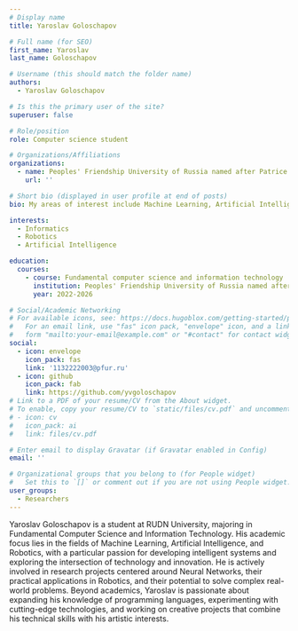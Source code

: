 ```yaml
---
# Display name
title: Yaroslav Goloschapov

# Full name (for SEO)
first_name: Yaroslav
last_name: Goloschapov

# Username (this should match the folder name)
authors:
  - Yaroslav Goloschapov

# Is this the primary user of the site?
superuser: false

# Role/position
role: Computer science student

# Organizations/Affiliations
organizations:
  - name: Peoples' Friendship University of Russia named after Patrice Lumumba
    url: ''

# Short bio (displayed in user profile at end of posts)
bio: My areas of interest include Machine Learning, Artificial Intelligence, Robotics.

interests:
  - Informatics
  - Robotics
  - Artificial Intelligence

education:
  courses: 
    - course: Fundamental computer science and information technology 
      institution: Peoples' Friendship University of Russia named after Patrice Lumumba 
      year: 2022-2026 

# Social/Academic Networking
# For available icons, see: https://docs.hugoblox.com/getting-started/page-builder/#icons
#   For an email link, use "fas" icon pack, "envelope" icon, and a link in the
#   form "mailto:your-email@example.com" or "#contact" for contact widget.
social:
  - icon: envelope 
    icon_pack: fas 
    link: '1132222003@pfur.ru' 
  - icon: github 
    icon_pack: fab 
    link: https://github.com/yvgoloschapov
# Link to a PDF of your resume/CV from the About widget.
# To enable, copy your resume/CV to `static/files/cv.pdf` and uncomment the lines below.
# - icon: cv
#   icon_pack: ai
#   link: files/cv.pdf

# Enter email to display Gravatar (if Gravatar enabled in Config)
email: ''

# Organizational groups that you belong to (for People widget)
#   Set this to `[]` or comment out if you are not using People widget.
user_groups:
  - Researchers
---
```


Yaroslav Goloschapov is a student at RUDN University, majoring in Fundamental Computer Science and Information Technology. His academic focus lies in the fields of Machine Learning, Artificial Intelligence, and Robotics, with a particular passion for developing intelligent systems and exploring the intersection of technology and innovation. He is actively involved in research projects centered around Neural Networks, their practical applications in Robotics, and their potential to solve complex real-world problems. Beyond academics, Yaroslav is passionate about expanding his knowledge of programming languages, experimenting with cutting-edge technologies, and working on creative projects that combine his technical skills with his artistic interests.
